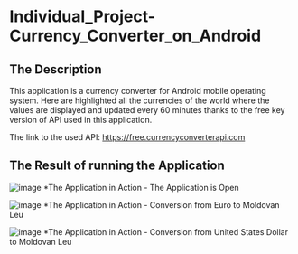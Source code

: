 # Individual_Project-Currency_Converter_on_Android

## The Description 

This application is a currency converter for Android mobile operating system. Here are highlighted all the currencies of the world where the values are displayed and updated every 60 minutes thanks to the free key version of API used in this application.

The link to the used API: https://free.currencyconverterapi.com

## The Result of running the Application

![image](https://user-images.githubusercontent.com/85492522/127499441-e845bcc9-12a1-4c2f-92ef-a9ce9a12fc82.png) *The Application in Action - The Application is Open

![image](https://user-images.githubusercontent.com/85492522/127499467-018f9cfd-d506-4c08-b66f-1cefe9b8705a.png) *The Application in Action - Conversion from Euro to Moldovan Leu

![image](https://user-images.githubusercontent.com/85492522/127499492-7707ae99-d41c-4811-b8f5-6aa5d2cdaf81.png) *The Application in Action - Conversion from United States Dollar to Moldovan Leu
